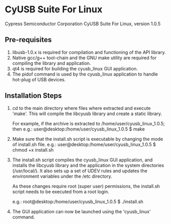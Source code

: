 # CyUSB Suite For Linux

Cypress Semiconductor Corporation
CyUSB Suite For Linux, version 1.0.5

## Pre-requisites
 1. libusb-1.0.x is required for compilation and functioning of the API
    library.
 2. Native gcc/g++ tool-chain and the GNU make utility are required for
    compiling the library and application.
 2. qt4 is required for building the cyusb_linux GUI application.
 3. The pidof command is used by the cyusb_linux application to handle
    hot-plug of USB devices.

## Installation Steps

 1. cd to the main directory where files where extracted and execute 'make'.
    This will compile the libcyusb library and create a static library.

    For example, if the archive is extracted to /home/user/cyusb_linux_1.0.5; then
    e.g.: user@desktop:/home/user/cyusb_linux_1.0.5 $ make

 2. Make sure that the install.sh script is executable by changing the mode
    of install.sh file.
    e.g.: user@desktop:/home/user/cyusb_linux_1.0.5 $ chmod +x install.sh

 3. The install.sh script compiles the cyusb_linux GUI application, and installs
    the libcyusb library and the application in the system directories (/usr/local/).
    It also sets up a set of UDEV rules and updates the environment variables under
    the /etc directory.

    As these changes require root (super user) permissions, the install.sh script
    needs to be executed from a root login.

    e.g.: root@desktop:/home/user/cyusb_linux_1.0.5 $ ./install.sh

 4. The GUI application can now be launched using the 'cyusb_linux' command.
